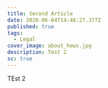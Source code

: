 ```yaml
---
title: Second Article
date: 2020-06-04T14:48:27.377Z
published: true
tags:
  - Legal
cover_image: about_hews.jpg
description: Test 2
sc: true
---
```

TEst 2